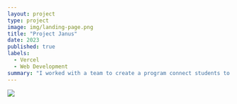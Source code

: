 ```yaml
---
layout: project
type: project
image: img/landing-page.png
title: "Project Janus"
date: 2023
published: true
labels:
  - Vercel
  - Web Development
summary: "I worked with a team to create a program connect students to companies. This was my final project for ICS 314."
---
```


![](img/landing-page.png)

